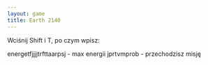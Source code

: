 ```yaml
---
layout: game
title: Earth 2140
---
```


Wciśnij Shift i T, po czym wpisz:

energetfjjjjtrfttaarpsj 	- max energii
jprtvmprob 		- przechodzisz misję
